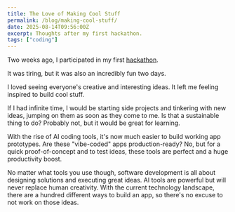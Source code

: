```yaml
---
title: The Love of Making Cool Stuff
permalink: /blog/making-cool-stuff/
date: 2025-08-14T09:56:00Z
excerpt: Thoughts after my first hackathon.
tags: ["coding"]
---
```


Two weeks ago, I participated in my first [hackathon](https://wdccxsesahackathon.com).

It was tiring, but it was also an incredibly fun two days.

I loved seeing everyone's creative and interesting ideas. It left me feeling inspired to build cool stuff.

If I had infinite time, I would be starting side projects and tinkering with new ideas, jumping on them as soon as they come to me. Is that a sustainable thing to do? Probably not, but it would be great for learning.

With the rise of AI coding tools, it's now much easier to build working app prototypes. Are these "vibe-coded" apps production-ready? No, but for a quick proof-of-concept and to test ideas, these tools are perfect and a huge productivity boost.

No matter what tools you use though, software development is all about designing solutions and executing great ideas. AI tools are powerful but will never replace human creativity. With the current technology landscape, there are a hundred different ways to build an app, so there's no excuse to not work on those ideas.